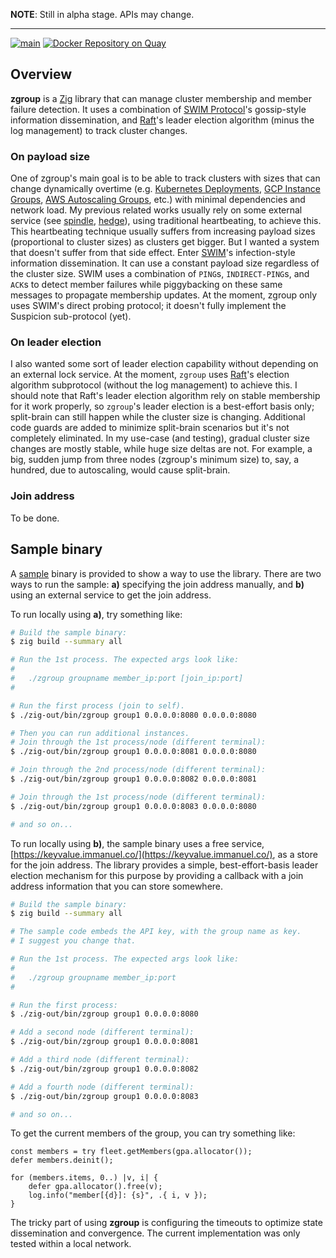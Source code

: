 **NOTE**: Still in alpha stage. APIs may change.

---

[![main](https://github.com/flowerinthenight/zgroup/actions/workflows/main.yml/badge.svg)](https://github.com/flowerinthenight/zgroup/actions/workflows/main.yml)
[![Docker Repository on Quay](https://quay.io/repository/flowerinthenight/zgroup/status "Docker Repository on Quay")](https://quay.io/repository/flowerinthenight/zgroup)

## Overview

**zgroup** is a [Zig](https://ziglang.org/) library that can manage cluster membership and member failure detection. It uses a combination of [SWIM Protocol](https://www.cs.cornell.edu/projects/Quicksilver/public_pdfs/SWIM.pdf)'s gossip-style information dissemination, and [Raft](https://raft.github.io/raft.pdf)'s leader election algorithm (minus the log management) to track cluster changes.

### On payload size

One of zgroup's main goal is to be able to track clusters with sizes that can change dynamically overtime (e.g. [Kubernetes Deployments](https://kubernetes.io/docs/concepts/workloads/controllers/deployment/), [GCP Instance Groups](https://cloud.google.com/compute/docs/instance-groups), [AWS Autoscaling Groups](https://docs.aws.amazon.com/autoscaling/ec2/userguide/auto-scaling-groups.html), etc.) with minimal dependencies and network load. My previous related works usually rely on some external service (see [spindle](https://github.com/flowerinthenight/spindle), [hedge](https://github.com/flowerinthenight/hedge)), using traditional heartbeating, to achieve this. This heartbeating technique usually suffers from increasing payload sizes (proportional to cluster sizes) as clusters get bigger. But I wanted a system that doesn't suffer from that side effect. Enter [SWIM](https://www.cs.cornell.edu/projects/Quicksilver/public_pdfs/SWIM.pdf)'s infection-style information dissemination. It can use a constant payload size regardless of the cluster size. SWIM uses a combination of `PING`s, `INDIRECT-PING`s, and `ACK`s to detect member failures while piggybacking on these same messages to propagate membership updates. At the moment, zgroup only uses SWIM's direct probing protocol; it doesn't fully implement the Suspicion sub-protocol (yet).

### On leader election

I also wanted some sort of leader election capability without depending on an external lock service. At the moment, `zgroup` uses [Raft](https://raft.github.io/raft.pdf)'s election algorithm subprotocol (without the log management) to achieve this. I should note that Raft's leader election algorithm rely on stable membership for it work properly, so `zgroup`'s leader election is a best-effort basis only; split-brain can still happen while the cluster size is changing. Additional code guards are added to minimize split-brain scenarios but it's not completely eliminated. In my use-case (and testing), gradual cluster size changes are mostly stable, while huge size deltas are not. For example, a big, sudden jump from three nodes (zgroup's minimum size) to, say, a hundred, due to autoscaling, would cause split-brain.

### Join address

To be done.

## Sample binary

A [sample](./src/main.zig) binary is provided to show a way to use the library. There are two ways to run the sample: **a)** specifying the join address manually, and **b)** using an external service to get the join address.

To run locally using **a)**, try something like:

```sh
# Build the sample binary:
$ zig build --summary all

# Run the 1st process. The expected args look like:
#
#   ./zgroup groupname member_ip:port [join_ip:port]
#

# Run the first process (join to self).
$ ./zig-out/bin/zgroup group1 0.0.0.0:8080 0.0.0.0:8080

# Then you can run additional instances.
# Join through the 1st process/node (different terminal):
$ ./zig-out/bin/zgroup group1 0.0.0.0:8081 0.0.0.0:8080

# Join through the 2nd process/node (different terminal):
$ ./zig-out/bin/zgroup group1 0.0.0.0:8082 0.0.0.0:8081

# Join through the 1st process/node (different terminal):
$ ./zig-out/bin/zgroup group1 0.0.0.0:8083 0.0.0.0:8080

# and so on...
```

To run locally using **b)**, the sample binary uses a free service, [https://keyvalue.immanuel.co/](https://keyvalue.immanuel.co/), as a store for the join address. The library provides a simple, best-effort-basis leader election mechanism for this purpose by providing a callback with a join address information that you can store somewhere.

```sh
# Build the sample binary:
$ zig build --summary all

# The sample code embeds the API key, with the group name as key.
# I suggest you change that.

# Run the 1st process. The expected args look like:
#
#   ./zgroup groupname member_ip:port
#

# Run the first process:
$ ./zig-out/bin/zgroup group1 0.0.0.0:8080

# Add a second node (different terminal):
$ ./zig-out/bin/zgroup group1 0.0.0.0:8081

# Add a third node (different terminal):
$ ./zig-out/bin/zgroup group1 0.0.0.0:8082

# Add a fourth node (different terminal):
$ ./zig-out/bin/zgroup group1 0.0.0.0:8083

# and so on...
```

To get the current members of the group, you can try something like:

```zig
const members = try fleet.getMembers(gpa.allocator());
defer members.deinit();

for (members.items, 0..) |v, i| {
    defer gpa.allocator().free(v);
    log.info("member[{d}]: {s}", .{ i, v });
}
```

The tricky part of using **zgroup** is configuring the timeouts to optimize state dissemination and convergence. The current implementation was only tested within a local network.

